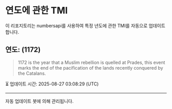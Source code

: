 
# 연도에 관한 TMI

이 리포지토리는 numbersapi를 사용하여 특정 년도에 관한 TMI를 자동으로 업데이트합니다.

## 연도: (1172)
> 1172 is the year that a Muslim rebellion is quelled at Prades, this event marks the end of the pacification of the lands recently conquered by the Catalans.

⏳ 업데이트 시간: 2025-08-27 03:08:29 (UTC)

---
자동 업데이트 봇에 의해 관리됩니다.
